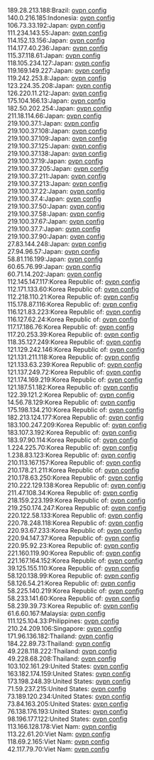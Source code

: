 189.28.213.188:Brazil: [ovpn config](vpn/189_28_213_188.ovpn)  
140.0.216.185:Indonesia: [ovpn config](vpn/140_0_216_185.ovpn)  
106.73.33.192:Japan: [ovpn config](vpn/106_73_33_192.ovpn)  
111.234.143.55:Japan: [ovpn config](vpn/111_234_143_55.ovpn)  
114.152.13.156:Japan: [ovpn config](vpn/114_152_13_156.ovpn)  
114.177.40.236:Japan: [ovpn config](vpn/114_177_40_236.ovpn)  
115.37.118.61:Japan: [ovpn config](vpn/115_37_118_61.ovpn)  
118.105.234.127:Japan: [ovpn config](vpn/118_105_234_127.ovpn)  
119.169.149.227:Japan: [ovpn config](vpn/119_169_149_227.ovpn)  
119.242.253.8:Japan: [ovpn config](vpn/119_242_253_8.ovpn)  
123.224.35.208:Japan: [ovpn config](vpn/123_224_35_208.ovpn)  
126.220.11.212:Japan: [ovpn config](vpn/126_220_11_212.ovpn)  
175.104.166.13:Japan: [ovpn config](vpn/175_104_166_13.ovpn)  
182.50.202.254:Japan: [ovpn config](vpn/182_50_202_254.ovpn)  
211.18.114.66:Japan: [ovpn config](vpn/211_18_114_66.ovpn)  
219.100.37.1:Japan: [ovpn config](vpn/219_100_37_1.ovpn)  
219.100.37.108:Japan: [ovpn config](vpn/219_100_37_108.ovpn)  
219.100.37.109:Japan: [ovpn config](vpn/219_100_37_109.ovpn)  
219.100.37.125:Japan: [ovpn config](vpn/219_100_37_125.ovpn)  
219.100.37.138:Japan: [ovpn config](vpn/219_100_37_138.ovpn)  
219.100.37.19:Japan: [ovpn config](vpn/219_100_37_19.ovpn)  
219.100.37.205:Japan: [ovpn config](vpn/219_100_37_205.ovpn)  
219.100.37.211:Japan: [ovpn config](vpn/219_100_37_211.ovpn)  
219.100.37.213:Japan: [ovpn config](vpn/219_100_37_213.ovpn)  
219.100.37.22:Japan: [ovpn config](vpn/219_100_37_22.ovpn)  
219.100.37.4:Japan: [ovpn config](vpn/219_100_37_4.ovpn)  
219.100.37.50:Japan: [ovpn config](vpn/219_100_37_50.ovpn)  
219.100.37.58:Japan: [ovpn config](vpn/219_100_37_58.ovpn)  
219.100.37.67:Japan: [ovpn config](vpn/219_100_37_67.ovpn)  
219.100.37.7:Japan: [ovpn config](vpn/219_100_37_7.ovpn)  
219.100.37.90:Japan: [ovpn config](vpn/219_100_37_90.ovpn)  
27.83.144.248:Japan: [ovpn config](vpn/27_83_144_248.ovpn)  
27.94.96.57:Japan: [ovpn config](vpn/27_94_96_57.ovpn)  
58.81.116.199:Japan: [ovpn config](vpn/58_81_116_199.ovpn)  
60.65.76.99:Japan: [ovpn config](vpn/60_65_76_99.ovpn)  
60.71.14.202:Japan: [ovpn config](vpn/60_71_14_202.ovpn)  
112.145.147.117:Korea Republic of: [ovpn config](vpn/112_145_147_117.ovpn)  
112.171.133.60:Korea Republic of: [ovpn config](vpn/112_171_133_60.ovpn)  
112.218.110.21:Korea Republic of: [ovpn config](vpn/112_218_110_21.ovpn)  
115.178.87.116:Korea Republic of: [ovpn config](vpn/115_178_87_116.ovpn)  
116.121.83.223:Korea Republic of: [ovpn config](vpn/116_121_83_223.ovpn)  
116.127.62.24:Korea Republic of: [ovpn config](vpn/116_127_62_24.ovpn)  
117.17.186.76:Korea Republic of: [ovpn config](vpn/117_17_186_76.ovpn)  
117.20.253.39:Korea Republic of: [ovpn config](vpn/117_20_253_39.ovpn)  
118.35.127.249:Korea Republic of: [ovpn config](vpn/118_35_127_249.ovpn)  
121.129.242.146:Korea Republic of: [ovpn config](vpn/121_129_242_146.ovpn)  
121.131.211.118:Korea Republic of: [ovpn config](vpn/121_131_211_118.ovpn)  
121.133.63.239:Korea Republic of: [ovpn config](vpn/121_133_63_239.ovpn)  
121.137.249.72:Korea Republic of: [ovpn config](vpn/121_137_249_72.ovpn)  
121.174.169.219:Korea Republic of: [ovpn config](vpn/121_174_169_219.ovpn)  
121.187.51.182:Korea Republic of: [ovpn config](vpn/121_187_51_182.ovpn)  
122.39.121.2:Korea Republic of: [ovpn config](vpn/122_39_121_2.ovpn)  
14.56.78.129:Korea Republic of: [ovpn config](vpn/14_56_78_129.ovpn)  
175.198.134.210:Korea Republic of: [ovpn config](vpn/175_198_134_210.ovpn)  
182.213.124.177:Korea Republic of: [ovpn config](vpn/182_213_124_177.ovpn)  
183.100.247.209:Korea Republic of: [ovpn config](vpn/183_100_247_209.ovpn)  
183.107.3.192:Korea Republic of: [ovpn config](vpn/183_107_3_192.ovpn)  
183.97.90.114:Korea Republic of: [ovpn config](vpn/183_97_90_114.ovpn)  
1.224.225.70:Korea Republic of: [ovpn config](vpn/1_224_225_70.ovpn)  
1.238.83.123:Korea Republic of: [ovpn config](vpn/1_238_83_123.ovpn)  
210.113.167.157:Korea Republic of: [ovpn config](vpn/210_113_167_157.ovpn)  
210.178.21.211:Korea Republic of: [ovpn config](vpn/210_178_21_211.ovpn)  
210.178.63.250:Korea Republic of: [ovpn config](vpn/210_178_63_250.ovpn)  
210.222.129.138:Korea Republic of: [ovpn config](vpn/210_222_129_138.ovpn)  
211.47.108.34:Korea Republic of: [ovpn config](vpn/211_47_108_34.ovpn)  
218.159.223.199:Korea Republic of: [ovpn config](vpn/218_159_223_199.ovpn)  
219.250.174.247:Korea Republic of: [ovpn config](vpn/219_250_174_247.ovpn)  
220.122.58.133:Korea Republic of: [ovpn config](vpn/220_122_58_133.ovpn)  
220.78.248.118:Korea Republic of: [ovpn config](vpn/220_78_248_118.ovpn)  
220.93.67.233:Korea Republic of: [ovpn config](vpn/220_93_67_233.ovpn)  
220.94.147.37:Korea Republic of: [ovpn config](vpn/220_94_147_37.ovpn)  
220.95.92.23:Korea Republic of: [ovpn config](vpn/220_95_92_23.ovpn)  
221.160.119.90:Korea Republic of: [ovpn config](vpn/221_160_119_90.ovpn)  
221.167.164.152:Korea Republic of: [ovpn config](vpn/221_167_164_152.ovpn)  
39.125.155.110:Korea Republic of: [ovpn config](vpn/39_125_155_110.ovpn)  
58.120.138.99:Korea Republic of: [ovpn config](vpn/58_120_138_99.ovpn)  
58.126.54.21:Korea Republic of: [ovpn config](vpn/58_126_54_21.ovpn)  
58.225.140.219:Korea Republic of: [ovpn config](vpn/58_225_140_219.ovpn)  
58.233.141.60:Korea Republic of: [ovpn config](vpn/58_233_141_60.ovpn)  
58.239.39.73:Korea Republic of: [ovpn config](vpn/58_239_39_73.ovpn)  
61.6.60.167:Malaysia: [ovpn config](vpn/61_6_60_167.ovpn)  
111.125.104.33:Philippines: [ovpn config](vpn/111_125_104_33.ovpn)  
210.24.209.106:Singapore: [ovpn config](vpn/210_24_209_106.ovpn)  
171.96.136.182:Thailand: [ovpn config](vpn/171_96_136_182.ovpn)  
184.22.89.73:Thailand: [ovpn config](vpn/184_22_89_73.ovpn)  
49.228.118.222:Thailand: [ovpn config](vpn/49_228_118_222.ovpn)  
49.228.68.208:Thailand: [ovpn config](vpn/49_228_68_208.ovpn)  
103.102.161.29:United States: [ovpn config](vpn/103_102_161_29.ovpn)  
163.182.174.159:United States: [ovpn config](vpn/163_182_174_159.ovpn)  
173.198.248.39:United States: [ovpn config](vpn/173_198_248_39.ovpn)  
71.59.237.215:United States: [ovpn config](vpn/71_59_237_215.ovpn)  
73.189.120.234:United States: [ovpn config](vpn/73_189_120_234.ovpn)  
73.84.163.205:United States: [ovpn config](vpn/73_84_163_205.ovpn)  
76.138.176.193:United States: [ovpn config](vpn/76_138_176_193.ovpn)  
98.196.177.122:United States: [ovpn config](vpn/98_196_177_122.ovpn)  
113.166.128.178:Viet Nam: [ovpn config](vpn/113_166_128_178.ovpn)  
113.22.61.20:Viet Nam: [ovpn config](vpn/113_22_61_20.ovpn)  
118.69.2.165:Viet Nam: [ovpn config](vpn/118_69_2_165.ovpn)  
42.117.79.70:Viet Nam: [ovpn config](vpn/42_117_79_70.ovpn)  
